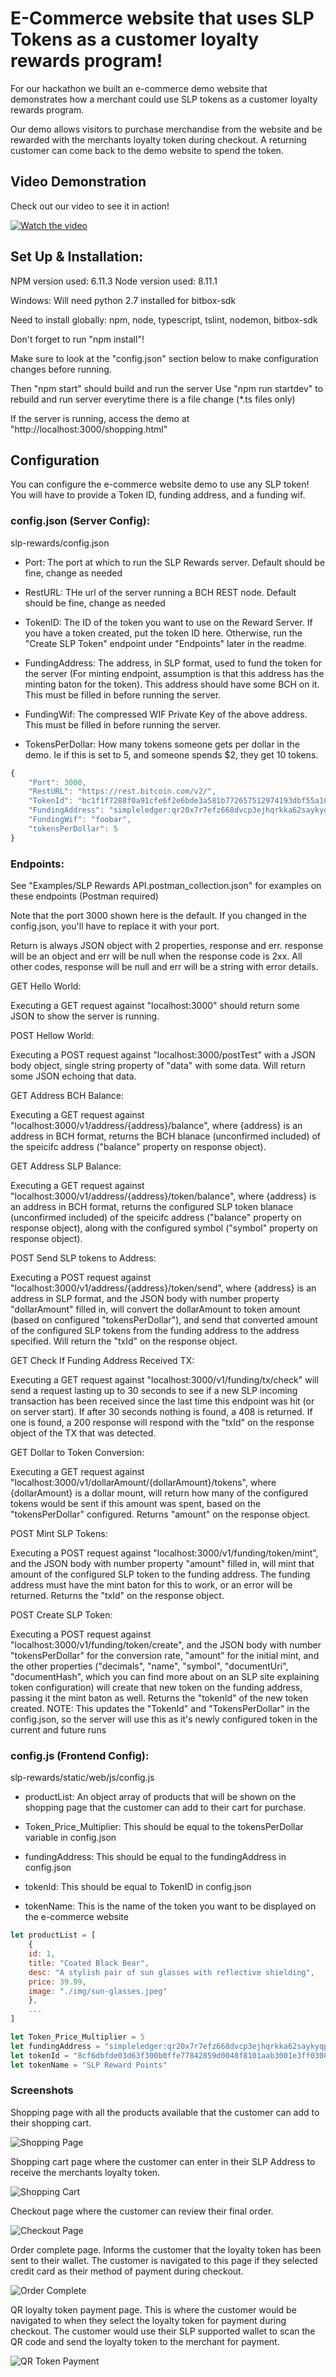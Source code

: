 # E-Commerce website that uses SLP Tokens as a customer loyalty rewards program!

For our hackathon we built an e-commerce demo website that demonstrates how a merchant could use SLP tokens as a customer loyalty rewards program.

Our demo allows visitors to purchase merchandise from the website and be rewarded with the merchants loyalty token during checkout. A returning customer can come back to the demo website to spend the token.

## Video Demonstration

Check out our video to see it in action!

[![Watch the video](https://img.youtube.com/vi/I3m6oswRNBo/hqdefault.jpg)](https://www.youtube.com/watch?v=I3m6oswRNBo)

## Set Up & Installation:

NPM version used: 6.11.3
Node version used: 8.11.1

Windows: Will need python 2.7 installed for bitbox-sdk

Need to install globally: npm, node, typescript, tslint, nodemon, bitbox-sdk

Don't forget to run "npm install"!

Make sure to look at the "config.json" section below to make configuration changes before running.

Then "npm start" should build and run the server
Use "npm run startdev" to rebuild and run server everytime there is a file change (*.ts files only)

If the server is running, access the demo at "http://localhost:3000/shopping.html"

## Configuration

You can configure the e-commerce website demo to use any SLP token! You will have to provide a Token ID, funding address, and a funding wif.

### config.json (Server Config):
slp-rewards/config.json

* Port: The port at which to run the SLP Rewards server. Default should be fine, change as needed

* RestURL: THe url of the server running a BCH REST node. Default should be fine, change as needed

* TokenID: The ID of the token you want to use on the Reward Server. If you have a token created, put the token ID here. Otherwise, run the "Create SLP Token" endpoint under "Endpoints" later in the readme.

* FundingAddress: The address, in SLP format, used to fund the token for the server (For minting endpoint, assumption is that this address has the minting baton for the token). This address should have some BCH on it. This must be filled in before running the server.

* FundingWif: The compressed WIF Private Key of the above address. This must be filled in before running the server.

* TokensPerDollar: How many tokens someone gets per dollar in the demo. Ie if this is set to 5, and someone spends $2, they get 10 tokens. 

```javascript
{
    "Port": 3000,
    "RestURL": "https://rest.bitcoin.com/v2/",
    "TokenId": "bc1f1f7288f0a91cfe6f2e6bde3a581b772657512974193dbf55a10f844e0057",
    "FundingAddress": "simpleledger:qr20x7r7efz668dvcp3ejhqrkka62saykyqpzc3e48",
    "FundingWif": "foobar",
    "tokensPerDollar": 5
}
```

### Endpoints:

See "Examples/SLP Rewards API.postman_collection.json" for examples on these endpoints (Postman required)

Note that the port 3000 shown here is the default. If you changed in the config.json, you'll have to replace it with your port.

Return is always JSON object with 2 properties, response and err. response will be an object and err will be null when the response code is 2xx. All other codes, response will be null and err will be a string with error details.

GET Hello World:

Executing a GET request against "localhost:3000" should return some JSON to show the server is running.

POST Hellow World:

Executing a POST request against "localhost:3000/postTest" with a JSON body object, single string property of "data" with some data. Will return some JSON echoing that data.

GET Address BCH Balance:

Executing a GET request against "localhost:3000/v1/address/{address}/balance", where {address} is an address in BCH format, returns the BCH blanace (unconfirmed included) of the speicifc address ("balance" property on response object).

GET Address SLP Balance:

Executing a GET request against "localhost:3000/v1/address/{address}/token/balance", where {address} is an address in BCH format, returns the configured SLP token blanace (unconfirmed included) of the speicifc address ("balance" property on response object), along with the configured symbol ("symbol" property on response object).

POST Send SLP tokens to Address:

Executing a POST request against "localhost:3000/v1/address/{address}/token/send", where {address} is an address in SLP format, and the JSON body with number property "dollarAmount" filled in, will convert the dollarAmount to token amount (based on configured "tokensPerDollar"), and send that converted amount of the configured SLP tokens from the funding address to the address specified. Will return the "txId" on the response object.

GET Check If Funding Address Received TX:

Executing a GET request against "localhost:3000/v1/funding/tx/check" will send a request lasting up to 30 seconds to see if a new SLP incoming transaction has been received since the last time this endpoint was hit (or on server start). If after 30 seconds nothing is found, a 408 is returned. If one is found, a 200 response will respond with the "txId" on the response object of the TX that was detected.

GET Dollar to Token Conversion:

Executing a GET request against "localhost:3000/v1/dollarAmount/{dollarAmount}/tokens", where {dollarAmount} is a dollar mount, will return how many of the configured tokens would be sent if this amount was spent, based on the "tokensPerDollar" configured. Returns "amount" on the response object.

POST Mint SLP Tokens:

Executing a POST request against "localhost:3000/v1/funding/token/mint", and the JSON body with number property "amount" filled in, will mint that amount of the configured SLP token to the funding address. The funding address must have the mint baton for this to work, or an error will be returned. Returns the "txId" on the response object.

POST Create SLP Token:

Executing a POST request against "localhost:3000/v1/funding/token/create", and the JSON body with number "tokensPerDollar" for the conversion rate, "amount" for the initial mint, and the other properties ("decimals", "name", "symbol", "documentUri", "documentHash", which you can find more about on an SLP site explaining token configuration) will create that new token on the funding address, passing it the mint baton as well. Returns the "tokenId" of the new token created. NOTE: This updates the "TokenId" and "TokensPerDollar" in the config.json, so the server will use this as it's newly configured token in the current and future runs

### config.js (Frontend Config):
slp-rewards/static/web/js/config.js

* productList: An object array of products that will be shown on the shopping page that the customer can add to their cart
for purchase.

* Token_Price_Multiplier: This should be equal to the tokensPerDollar variable in config.json

* fundingAddress: This should be equal to the fundingAddress in config.json

* tokenId: This should be equal to TokenID in config.json

* tokenName: This is the name of the token you want to be displayed on the e-commerce website

```javascript
let productList = [
    {
    id: 1,
    title: "Coated Black Bear",
    desc: "A stylish pair of sun glasses with reflective shielding",
    price: 39.99,
    image: "./img/sun-glasses.jpeg"
    },
    ...
]

let Token_Price_Multiplier = 5
let fundingAddress = "simpleledger:qr20x7r7efz668dvcp3ejhqrkka62saykyqpzc3e48"
let tokenId = "8cf6dbfde03d63f300b0ffe77842859d0048f8101aab3001e3ff030898673fb2"
let tokenName = "SLP Reward Points"
```

### Screenshots

Shopping page with all the products available that the customer can add to their shopping cart.

![Shopping Page](/screenshots/shopping.png)

Shopping cart page where the customer can enter in their SLP Address to receive the merchants loyalty token.

![Shopping Cart](/screenshots/cart.png)

Checkout page where the customer can review their final order.

![Checkout Page](/screenshots/checkout.png)

Order complete page. Informs the customer that the loyalty token has been sent to their wallet. The customer is navigated to this page if they selected credit card as their method of payment during checkout.

![Order Complete](/screenshots/order-complete.png)

QR loyalty token payment page. This is where the customer would be navigated to when they select the loyalty token for payment during checkout. The customer would use their SLP supported wallet to scan the QR code and send the loyalty token to the merchant for payment.

![QR Token Payment](/screenshots/qr-payment.png)
